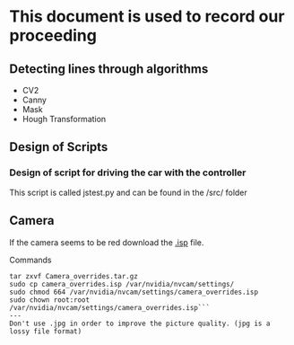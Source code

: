 # This document is used to record our proceeding

## Detecting lines through algorithms
- CV2
- Canny
- Mask
- Hough Transformation

## Design of Scripts
### Design of script for driving the car with the controller
This script is called jstest.py and can be found in the /src/ folder 


## Camera
If the camera seems to be red download the [.isp](https://www.waveshare.com/wiki/IMX219-160_Camera) file.

Commands

```wget https://www.waveshare.com/w/upload/e/eb/Camera_overrides.tar.gz
tar zxvf Camera_overrides.tar.gz 
sudo cp camera_overrides.isp /var/nvidia/nvcam/settings/
sudo chmod 664 /var/nvidia/nvcam/settings/camera_overrides.isp
sudo chown root:root /var/nvidia/nvcam/settings/camera_overrides.isp```
---
Don't use .jpg in order to improve the picture quality. (jpg is a lossy file format)